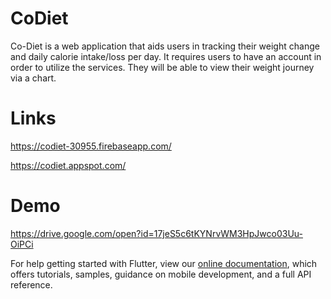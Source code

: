 # CoDiet

Co-Diet is a web application that aids users in tracking their weight change and daily calorie intake/loss per day. It requires users to have an account in order to utilize the services. They will be able to view their weight journey via a chart.

# Links
https://codiet-30955.firebaseapp.com/

https://codiet.appspot.com/

# Demo

https://drive.google.com/open?id=17jeS5c6tKYNrvWM3HpJwco03Uu-OiPCi


For help getting started with Flutter, view our
[online documentation](https://flutter.dev/docs), which offers tutorials,
samples, guidance on mobile development, and a full API reference.
